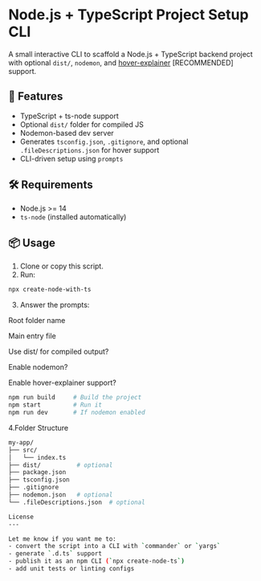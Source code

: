 # Node.js + TypeScript Project Setup CLI

A small interactive CLI to scaffold a Node.js + TypeScript backend project with optional `dist/`, `nodemon`, and [hover-explainer](https://marketplace.visualstudio.com/items?itemName=ayande.hover-explainer) [RECOMMENDED] support.

## 🚀 Features

- TypeScript + ts-node support
- Optional `dist/` folder for compiled JS
- Nodemon-based dev server
- Generates `tsconfig.json`, `.gitignore`, and optional `.fileDescriptions.json` for hover support
- CLI-driven setup using `prompts`

## 🛠️ Requirements

- Node.js >= 14
- `ts-node` (installed automatically)

## 📦 Usage

1. Clone or copy this script.
2. Run:

```bash
npx create-node-with-ts
```

3. Answer the prompts:

Root folder name

Main entry file

Use dist/ for compiled output?

Enable nodemon?

Enable hover-explainer support?

```bash
npm run build     # Build the project
npm start         # Run it
npm run dev       # If nodemon enabled
```

4.Folder Structure

```bash
my-app/
├── src/
│   └── index.ts
├── dist/          # optional
├── package.json
├── tsconfig.json
├── .gitignore
├── nodemon.json   # optional
└── .fileDescriptions.json  # optional
```

```bash
License
---

Let me know if you want me to:
- convert the script into a CLI with `commander` or `yargs`
- generate `.d.ts` support
- publish it as an npm CLI (`npx create-node-ts`)
- add unit tests or linting configs

```